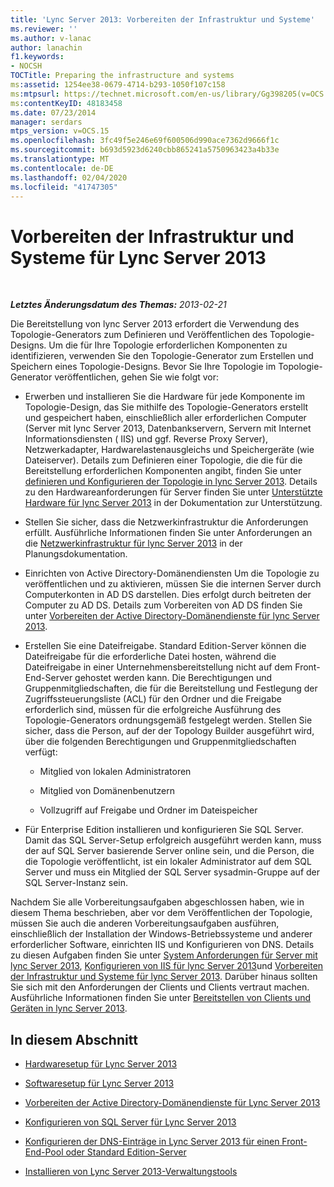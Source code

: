 ```yaml
---
title: 'Lync Server 2013: Vorbereiten der Infrastruktur und Systeme'
ms.reviewer: ''
ms.author: v-lanac
author: lanachin
f1.keywords:
- NOCSH
TOCTitle: Preparing the infrastructure and systems
ms:assetid: 1254ee38-0679-4714-b293-1050f107c158
ms:mtpsurl: https://technet.microsoft.com/en-us/library/Gg398205(v=OCS.15)
ms:contentKeyID: 48183458
ms.date: 07/23/2014
manager: serdars
mtps_version: v=OCS.15
ms.openlocfilehash: 3fc49f5e246e69f600506d990ace7362d9666f1c
ms.sourcegitcommit: b693d5923d6240cbb865241a5750963423a4b33e
ms.translationtype: MT
ms.contentlocale: de-DE
ms.lasthandoff: 02/04/2020
ms.locfileid: "41747305"
---
```

<div data-xmlns="http://www.w3.org/1999/xhtml">

<div class="topic" data-xmlns="http://www.w3.org/1999/xhtml" data-msxsl="urn:schemas-microsoft-com:xslt" data-cs="http://msdn.microsoft.com/en-us/">

<div data-asp="http://msdn2.microsoft.com/asp">

# <a name="preparing-the-infrastructure-and-systems-for-lync-server-2013"></a>Vorbereiten der Infrastruktur und Systeme für Lync Server 2013

</div>

<div id="mainSection">

<div id="mainBody">

<span> </span>

_**Letztes Änderungsdatum des Themas:** 2013-02-21_

Die Bereitstellung von lync Server 2013 erfordert die Verwendung des Topologie-Generators zum Definieren und Veröffentlichen des Topologie-Designs. Um die für Ihre Topologie erforderlichen Komponenten zu identifizieren, verwenden Sie den Topologie-Generator zum Erstellen und Speichern eines Topologie-Designs. Bevor Sie Ihre Topologie im Topologie-Generator veröffentlichen, gehen Sie wie folgt vor:

  - Erwerben und installieren Sie die Hardware für jede Komponente im Topologie-Design, das Sie mithilfe des Topologie-Generators erstellt und gespeichert haben, einschließlich aller erforderlichen Computer (Server mit lync Server 2013, Datenbankservern, Servern mit Internet Informationsdiensten ( IIS) und ggf. Reverse Proxy Server), Netzwerkadapter, Hardwarelastenausgleichs und Speichergeräte (wie Dateiserver). Details zum Definieren einer Topologie, die die für die Bereitstellung erforderlichen Komponenten angibt, finden Sie unter [definieren und Konfigurieren der Topologie in lync Server 2013](lync-server-2013-defining-and-configuring-the-topology.md). Details zu den Hardwareanforderungen für Server finden Sie unter [Unterstützte Hardware für lync Server 2013](lync-server-2013-supported-hardware.md) in der Dokumentation zur Unterstützung.

  - Stellen Sie sicher, dass die Netzwerkinfrastruktur die Anforderungen erfüllt. Ausführliche Informationen finden Sie unter Anforderungen an die [Netzwerkinfrastruktur für lync Server 2013](lync-server-2013-network-infrastructure-requirements.md) in der Planungsdokumentation.

  - Einrichten von Active Directory-Domänendiensten Um die Topologie zu veröffentlichen und zu aktivieren, müssen Sie die internen Server durch Computerkonten in AD DS darstellen. Dies erfolgt durch beitreten der Computer zu AD DS. Details zum Vorbereiten von AD DS finden Sie unter [Vorbereiten der Active Directory-Domänendienste für lync Server 2013](lync-server-2013-preparing-active-directory-domain-services.md).

  - Erstellen Sie eine Dateifreigabe. Standard Edition-Server können die Dateifreigabe für die erforderliche Datei hosten, während die Dateifreigabe in einer Unternehmensbereitstellung nicht auf dem Front-End-Server gehostet werden kann. Die Berechtigungen und Gruppenmitgliedschaften, die für die Bereitstellung und Festlegung der Zugriffssteuerungsliste (ACL) für den Ordner und die Freigabe erforderlich sind, müssen für die erfolgreiche Ausführung des Topologie-Generators ordnungsgemäß festgelegt werden. Stellen Sie sicher, dass die Person, auf der der Topology Builder ausgeführt wird, über die folgenden Berechtigungen und Gruppenmitgliedschaften verfügt:
    
      - Mitglied von lokalen Administratoren
    
      - Mitglied von Domänenbenutzern
    
      - Vollzugriff auf Freigabe und Ordner im Dateispeicher

  - Für Enterprise Edition installieren und konfigurieren Sie SQL Server. Damit das SQL Server-Setup erfolgreich ausgeführt werden kann, muss der auf SQL Server basierende Server online sein, und die Person, die die Topologie veröffentlicht, ist ein lokaler Administrator auf dem SQL Server und muss ein Mitglied der SQL Server sysadmin-Gruppe auf der SQL Server-Instanz sein.

Nachdem Sie alle Vorbereitungsaufgaben abgeschlossen haben, wie in diesem Thema beschrieben, aber vor dem Veröffentlichen der Topologie, müssen Sie auch die anderen Vorbereitungsaufgaben ausführen, einschließlich der Installation der Windows-Betriebssysteme und anderer erforderlicher Software, einrichten IIS und Konfigurieren von DNS. Details zu diesen Aufgaben finden Sie unter [System Anforderungen für Server mit lync Server 2013](lync-server-2013-system-requirements-for-servers-running-lync-server-2013.md), [Konfigurieren von IIS für lync Server 2013](lync-server-2013-configure-iis.md)und [Vorbereiten der Infrastruktur und Systeme für lync Server 2013](lync-server-2013-preparing-the-infrastructure-and-systems.md). Darüber hinaus sollten Sie sich mit den Anforderungen der Clients und Clients vertraut machen. Ausführliche Informationen finden Sie unter [Bereitstellen von Clients und Geräten in lync Server 2013](lync-server-2013-deploying-clients-and-devices.md).

<div>

## <a name="in-this-section"></a>In diesem Abschnitt

  - [Hardwaresetup für Lync Server 2013](lync-server-2013-hardware-setup.md)

  - [Softwaresetup für Lync Server 2013](lync-server-2013-software-setup.md)

  - [Vorbereiten der Active Directory-Domänendienste für Lync Server 2013](lync-server-2013-preparing-active-directory-domain-services.md)

  - [Konfigurieren von SQL Server für Lync Server 2013](lync-server-2013-configure-sql-server-for-lync-server.md)

  - [Konfigurieren der DNS-Einträge in Lync Server 2013 für einen Front-End-Pool oder Standard Edition-Server](lync-server-2013-configure-dns-records-for-a-front-end-pool-or-standard-edition-server.md)

  - [Installieren von Lync Server 2013-Verwaltungstools](lync-server-2013-install-lync-server-administrative-tools.md)

</div>

</div>

<span> </span>

</div>

</div>

</div>

